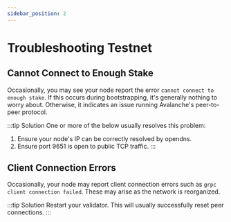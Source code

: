 ```yaml
---
sidebar_position: 2
---
```


# Troubleshooting Testnet

## Cannot Connect to Enough Stake

Occasionally, you may see your node report the error `cannot connect to enough stake`. If this occurs during bootstrapping, it's generally nothing to worry about. Otherwise, it indicates an issue running Avalanche's peer-to-peer protocol. 

:::tip Solution
One or more of the below usually resolves this problem:
1. Ensure your node's IP can be correctly resolved by opendns.
2. Ensure port 9651 is open to public TCP traffic. 
:::

## Client Connection Errors

Occasionally, your node may report client connection errors such as `grpc client connection failed`. These may arise as the network is reorganized.

:::tip Solution
Restart your validator. This will usually successfully reset peer connections.
:::
